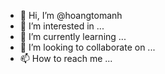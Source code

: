 - 👋 Hi, I’m @hoangtomanh
- 👀 I’m interested in ...
- 🌱 I’m currently learning ...
- 💞️ I’m looking to collaborate on ...
- 📫 How to reach me ...

<!---
hoangtomanh/hoangtomanh is a ✨ special ✨ repository because its `README.md` (this file) appears on your GitHub profile.
You can click the Preview link to take a look at your changes.
--->

